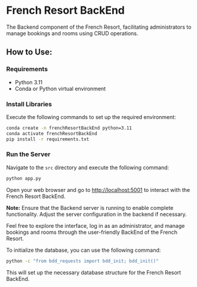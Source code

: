 # French Resort BackEnd

The Backend component of the French Resort, facilitating administrators to manage bookings and rooms using CRUD operations.

## How to Use:

### Requirements
- Python 3.11
- Conda or Python virtual environment

### Install Libraries
Execute the following commands to set up the required environment:
```bash
conda create -n frenchResortBackEnd python=3.11
conda activate frenchResortBackEnd
pip install -r requirements.txt
```

### Run the Server
Navigate to the `src` directory and execute the following command:
```bash
python app.py
```

Open your web browser and go to [http://localhost:5001](http://localhost:5001) to interact with the French Resort BackEnd.

**Note:** Ensure that the Backend server is running to enable complete functionality. Adjust the server configuration in the backend if necessary.

Feel free to explore the interface, log in as an administrator, and manage bookings and rooms through the user-friendly BackEnd of the French Resort.

To initialize the database, you can use the following command:
```bash
python -c "from bdd_requests import bdd_init; bdd_init()"
```

This will set up the necessary database structure for the French Resort BackEnd.
